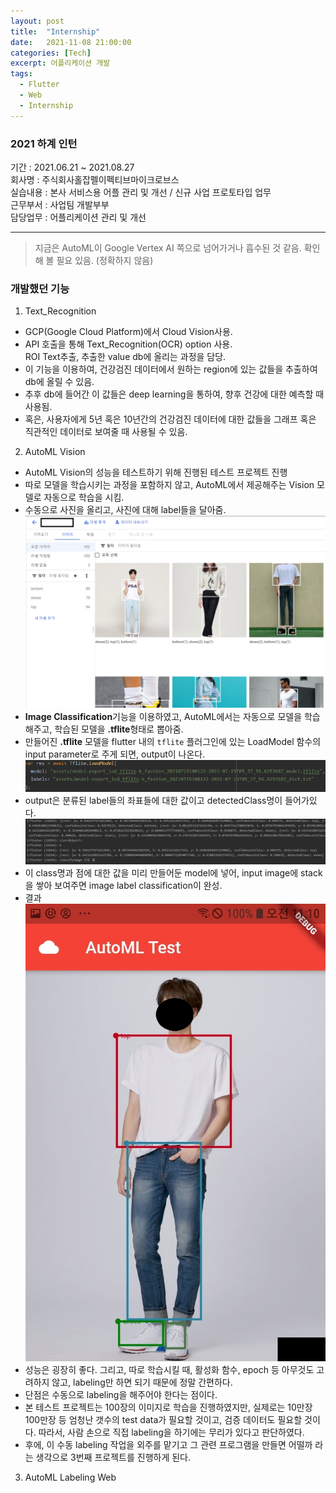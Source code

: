 ```yaml
---
layout: post
title:  "Internship"
date:   2021-11-08 21:00:00
categories: [Tech]
excerpt: 어플리케이션 개발  
tags:
  - Flutter
  - Web
  - Internship
---
```


### 2021 하계 인턴

기간 : 2021.06.21 ~ 2021.08.27  
회사명 : 주식회사홀잡펠이펙티브마이크로브스  
실습내용 : 본사 서비스용 어플 관리 및 개선 / 신규 사업 프로토타입 업무  
근무부서 : 사업팀 개발부부  
담당업무 : 어플리케이션 관리 및 개선  

--- 

> 지금은 AutoML이 Google Vertex AI 쪽으로 넘어가거나 흡수된 것 같음. 확인해 볼 필요 있음. (정확하지 않음)  

### 개발했던 기능

1. Text_Recognition  
- GCP(Google Cloud Platform)에서 Cloud Vision사용.  
- API 호출을 통해 Text_Recognition(OCR) option 사용.  
ROI Text추출, 추출한 value db에 올리는 과정을 담당.  
- 이 기능을 이용하여, 건강검진 데이터에서 원하는 region에 있는 값들을 추출하여 db에 올릴 수 있음.  
- 추후 db에 들어간 이 값들은 deep learning을 통하여, 향후 건강에 대한 예측할 때 사용됨.  
- 혹은, 사용자에게 5년 혹은 10년간의 건강검진 데이터에 대한 값들을 그래프 혹은 직관적인 데이터로 보여줄 때 사용될 수 있음.  

2. AutoML Vision
- AutoML Vision의 성능을 테스트하기 위해 진행된 테스트 프로젝트 진행  
- 따로 모델을 학습시키는 과정을 포함하지 않고, AutoML에서 제공해주는 Vision 모델로 자동으로 학습을 시킴.  
- 수동으로 사진을 올리고, 사진에 대해 label들을 달아줌.  
![result](/assets/images/HEM/labeling.png)  
- **Image Classification**기능을 이용하였고, AutoML에서는 자동으로 모델을 학습해주고, 학습된 모델을 **.tflite**형태로 뽑아줌.  
- 만들어진 **.tflite** 모델을 flutter 내의 `tflite` 플러그인에 있는 LoadModel 함수의 input parameter로 주게 되면, output이 나온다.  
![load](/assets/images/HEM/loadModel.png)  
- output은 분류된 label들의 좌표들에 대한 값이고 detectedClass명이 들어가있다.  
![xy](/assets/images/HEM/xy.png)  
- 이 class명과 점에 대한 값을 미리 만들어둔 model에 넣어, input image에 stack을 쌓아 보여주면 image label classification이 완성.  
- 결과  
![result](/assets/images/HEM/result.jpg)  
- 성능은 굉장히 좋다. 그리고, 따로 학습시킬 때, 활성화 함수, epoch 등 아무것도 고려하지 않고, labeling만 하면 되기 때문에 정말 간편하다.  
- 단점은 수동으로 labeling을 해주어야 한다는 점이다.  
- 본 테스트 프로젝트는 100장의 이미지로 학습을 진행하였지만, 실제로는 10만장 100만장 등 엄청난 갯수의 test data가 필요할 것이고, 검증 데이터도 필요할 것이다. 따라서, 사람 손으로 직접 labeling을 하기에는 무리가 있다고 판단하였다.  
- 후에, 이 수동 labeling 작업을 외주를 맡기고 그 관련 프로그램을 만들면 어떨까 라는 생각으로 3번째 프로젝트를 진행하게 된다.  

3. AutoML Labeling Web  
